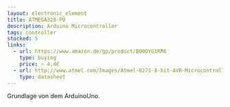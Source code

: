 ```yaml
---
layout: electronic_element
title: ATMEGA328-PU
description: Arduino Microcontroller
tags: controller
stocked: 5
links:
  - url: https://www.amazon.de/gp/product/B00OYG1RM6
    type: buying
    price: ~ 4,4€
  - url: http://www.atmel.com/Images/Atmel-8271-8-bit-AVR-Microcontroller-ATmega48A-48PA-88A-88PA-168A-168PA-328-328P_datasheet_Complete.pdf
    type: datasheet
---
```


Grundlage von dem ArduinoUno.